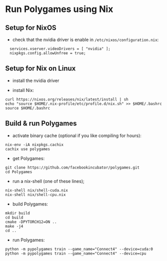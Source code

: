 
# Run Polygames using Nix


## Setup for NixOS

- check that the nvidia driver is enable in `/etc/nixos/configuration.nix`:

```
  services.xserver.videoDrivers = [ "nvidia" ];
  nixpkgs.config.allowUnfree = true;
```


## Setup for Nix on Linux

- install the nvidia driver

- install Nix:

```
curl https://nixos.org/releases/nix/latest/install | sh
echo "source $HOME/.nix-profile/etc/profile.d/nix.sh" >> $HOME/.bashrc
source $HOME/.bashrc
```


## Build & run Polygames

- activate binary cache (optional if you like compiling for hours):

```
nix-env -iA nixpkgs.cachix
cachix use polygames
```

- get Polygames:

```
git clone https://github.com/facebookincubator/polygames.git
cd Polygames
```

- run a nix-shell (one of these lines);

```
nix-shell nix/shell-cuda.nix
nix-shell nix/shell-cpu.nix
```

- build Polygames:

```
mkdir build
cd build
cmake -DPYTORCH12=ON ..
make -j4
cd ..
```

- run Polygames:

```
python -m pypolygames train --game_name="Connect4" --device=cuda:0
python -m pypolygames train --game_name="Connect4" --device=cpu
```

